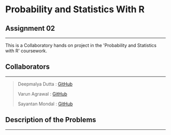 # Probability and Statistics With R
## Assignment 02
---
This is a Collaboratory hands on project in the 'Probability and Statistics with R' coursework.

## Collaborators
---
> Deepmalya Dutta : [GitHub](https://github.com/Deepmalya3D)
>
> Varun Agrawal : [GitHub](https://github.com/vpagl)
>
> Sayantan Mondal : [GitHub](https://github.com/msayantanm)

## Description of the Problems
---
